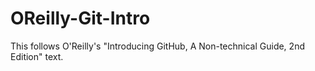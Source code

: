 # OReilly-Git-Intro
This follows O'Reilly's "Introducing GitHub, A Non-technical Guide, 2nd Edition" text.
